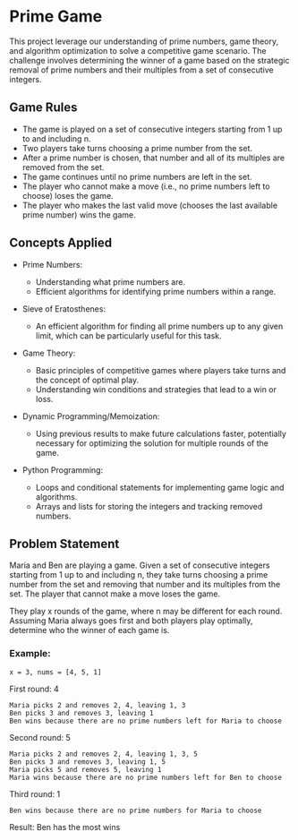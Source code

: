 # Prime Game

This project leverage our understanding of prime numbers, game theory, and algorithm optimization to solve a competitive game scenario. The challenge involves determining the winner of a game based on the strategic removal of prime numbers and their multiples from a set of consecutive integers.

## Game Rules

- The game is played on a set of consecutive integers starting from 1 up to and including n.
- Two players take turns choosing a prime number from the set.
- After a prime number is chosen, that number and all of its multiples are removed from the set.
- The game continues until no prime numbers are left in the set.
- The player who cannot make a move (i.e., no prime numbers left to choose) loses the game.
- The player who makes the last valid move (chooses the last available prime number) wins the game.

## Concepts Applied

- Prime Numbers:

  - Understanding what prime numbers are.
  - Efficient algorithms for identifying prime numbers within a range.

- Sieve of Eratosthenes:

  - An efficient algorithm for finding all prime numbers up to any given limit, which can be particularly useful for this task.

- Game Theory:

  - Basic principles of competitive games where players take turns and the concept of optimal play.
  - Understanding win conditions and strategies that lead to a win or loss.

- Dynamic Programming/Memoization:

  - Using previous results to make future calculations faster, potentially necessary for optimizing the solution for multiple rounds of the game.

- Python Programming:
  - Loops and conditional statements for implementing game logic and algorithms.
  - Arrays and lists for storing the integers and tracking removed numbers.

## Problem Statement

Maria and Ben are playing a game. Given a set of consecutive integers starting from 1 up to and including n, they take turns choosing a prime number from the set and removing that number and its multiples from the set. The player that cannot make a move loses the game.

They play x rounds of the game, where n may be different for each round. Assuming Maria always goes first and both players play optimally, determine who the winner of each game is.

### Example:

    x = 3, nums = [4, 5, 1]

First round: 4

    Maria picks 2 and removes 2, 4, leaving 1, 3
    Ben picks 3 and removes 3, leaving 1
    Ben wins because there are no prime numbers left for Maria to choose

Second round: 5

    Maria picks 2 and removes 2, 4, leaving 1, 3, 5
    Ben picks 3 and removes 3, leaving 1, 5
    Maria picks 5 and removes 5, leaving 1
    Maria wins because there are no prime numbers left for Ben to choose

Third round: 1

    Ben wins because there are no prime numbers for Maria to choose

Result: Ben has the most wins
